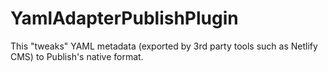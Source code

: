 # YamlAdapterPublishPlugin

This "tweaks" YAML metadata (exported by 3rd party tools such as Netlify CMS) to Publish's native format. 
